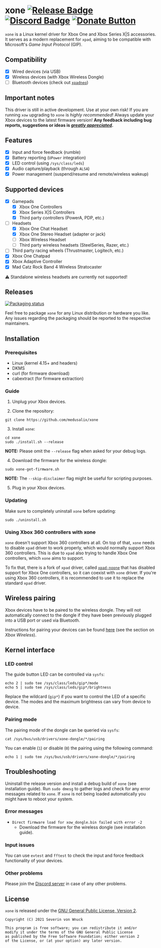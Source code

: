 # xone [![Release Badge](https://img.shields.io/github/v/release/medusalix/xone?logo=github)](https://github.com/medusalix/xone/releases/latest) [![Discord Badge](https://img.shields.io/discord/733964971842732042?label=discord&logo=discord)](https://discord.gg/FDQxwWk) [![Donate Button](https://www.paypalobjects.com/en_US/i/btn/btn_donate_SM.gif)](https://www.paypal.com/donate?hosted_button_id=BWUECKFDNY446)

`xone` is a Linux kernel driver for Xbox One and Xbox Series X|S accessories. It serves as a modern replacement for `xpad`, aiming to be compatible with Microsoft's *Game Input Protocol* (GIP).

## Compatibility

- [x] Wired devices (via USB)
- [x] Wireless devices (with Xbox Wireless Dongle)
- [ ] Bluetooth devices (check out [`xpadneo`](https://github.com/atar-axis/xpadneo))

## Important notes

This driver is still in active development. Use at your own risk!
If you are running `xow` upgrading to `xone` is *highly recommended*!
Always update your Xbox devices to the latest firmware version!
**Any feedback including bug reports, suggestions or ideas is [*greatly appreciated*](https://discord.gg/FDQxwWk).**

## Features

- [x] Input and force feedback (rumble)
- [x] Battery reporting (`UPower` integration)
- [x] LED control (using `/sys/class/leds`)
- [x] Audio capture/playback (through `ALSA`)
- [x] Power management (suspend/resume and remote/wireless wakeup)

## Supported devices

- [x] Gamepads
    - [x] Xbox One Controllers
    - [x] Xbox Series X|S Controllers
    - [x] Third party controllers (PowerA, PDP, etc.)
- [ ] Headsets
    - [x] Xbox One Chat Headset
    - [x] Xbox One Stereo Headset (adapter or jack)
    - [ ] Xbox Wireless Headset
    - [ ] Third party wireless headsets (SteelSeries, Razer, etc.)
- [ ] Third party racing wheels (Thrustmaster, Logitech, etc.)
- [x] Xbox One Chatpad
- [x] Xbox Adaptive Controller
- [x] Mad Catz Rock Band 4 Wireless Stratocaster

⚠️ Standalone wireless headsets are currently not supported!

## Releases

[![Packaging status](https://repology.org/badge/vertical-allrepos/xone.svg)](https://repology.org/project/xone/versions)

Feel free to package `xone` for any Linux distribution or hardware you like.
Any issues regarding the packaging should be reported to the respective maintainers.

## Installation

### Prerequisites

- Linux (kernel 4.15+ and headers)
- DKMS
- curl (for firmware download)
- cabextract (for firmware extraction)

### Guide

1. Unplug your Xbox devices.

2. Clone the repository:

```
git clone https://github.com/medusalix/xone
```

3. Install `xone`:

```
cd xone
sudo ./install.sh --release
```

**NOTE:** Please omit the `--release` flag when asked for your debug logs.

4. Download the firmware for the wireless dongle:

```
sudo xone-get-firmware.sh
```

**NOTE:** The `--skip-disclaimer` flag might be useful for scripting purposes.

5. Plug in your Xbox devices.

### Updating

Make sure to completely uninstall `xone` before updating:

```
sudo ./uninstall.sh
```

### Using Xbox 360 controllers with xone

`xone` doesn't support Xbox 360 controllers at all. On top of that, `xone` needs to disable `xpad` driver to work properly, which would normally support Xbox 360 controllers. This is due to `xpad` also trying to handle Xbox One controllers, which `xone` aims to support.

To fix that, there is a fork of `xpad` driver, called [`xpad-noone`](https://github.com/medusalix/xpad-noone) that has disabled support for Xbox One controllers, so it can coexist with `xone` driver. If you're using Xbox 360 controllers, it is recommended to use it to replace the standard `xpad` driver.

## Wireless pairing

Xbox devices have to be paired to the wireless dongle. They will not automatically connect to the dongle if they have been previously plugged into a USB port or used via Bluetooth.

Instructions for pairing your devices can be found [here](https://support.xbox.com/en-US/help/hardware-network/controller/connect-xbox-wireless-controller-to-pc) (see the section on *Xbox Wireless*).

## Kernel interface

### LED control

The guide button LED can be controlled via `sysfs`:

```
echo 2 | sudo tee /sys/class/leds/gip*/mode
echo 5 | sudo tee /sys/class/leds/gip*/brightness
```

Replace the wildcard (`gip*`) if you want to control the LED of a specific device.
The modes and the maximum brightness can vary from device to device.

### Pairing mode

The pairing mode of the dongle can be queried via `sysfs`:

```
cat /sys/bus/usb/drivers/xone-dongle/*/pairing
```

You can enable (`1`) or disable (`0`) the pairing using the following command:

```
echo 1 | sudo tee /sys/bus/usb/drivers/xone-dongle/*/pairing
```

## Troubleshooting

Uninstall the release version and install a debug build of `xone` (see installation guide).
Run `sudo dmesg` to gather logs and check for any error messages related to `xone`.
If `xone` is not being loaded automatically you might have to reboot your system.

### Error messages

- `Direct firmware load for xow_dongle.bin failed with error -2`
    - Download the firmware for the wireless dongle (see installation guide).

### Input issues

You can use `evtest` and `fftest` to check the input and force feedback functionality of your devices.

### Other problems

Please join the [Discord server](https://discord.gg/FDQxwWk) in case of any other problems.

## License

`xone` is released under the [GNU General Public License, Version 2](LICENSE).

```
Copyright (C) 2021 Severin von Wnuck

This program is free software; you can redistribute it and/or
modify it under the terms of the GNU General Public License
as published by the Free Software Foundation; either version 2
of the License, or (at your option) any later version.
```

